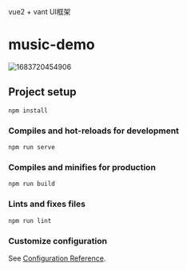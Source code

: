 vue2 + vant UI框架
# music-demo
![1683720454906](https://github.com/xin0608/new-music-app/assets/104176827/38a8b038-dffa-4e96-8db6-a06d791dd8e5)
## Project setup
```
npm install
```

### Compiles and hot-reloads for development
```
npm run serve
```

### Compiles and minifies for production
```
npm run build
```

### Lints and fixes files
```
npm run lint
```

### Customize configuration
See [Configuration Reference](https://cli.vuejs.org/config/).
